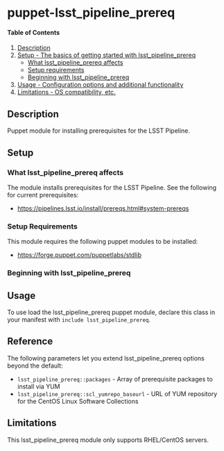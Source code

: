 
# puppet-lsst_pipeline_prereq

#### Table of Contents

1. [Description](#description)
2. [Setup - The basics of getting started with lsst_pipeline_prereq](#setup)
    * [What lsst_pipeline_prereq affects](#what-lsst_pipeline_prereq-affects)
    * [Setup requirements](#setup-requirements)
    * [Beginning with lsst_pipeline_prereq](#beginning-with-lsst_pipeline_prereq)
3. [Usage - Configuration options and additional functionality](#usage)
4. [Limitations - OS compatibility, etc.](#limitations)

## Description

Puppet module for installing prerequisites for the LSST Pipeline.

## Setup

### What lsst_pipeline_prereq affects

The module installs prerequisites for the LSST Pipeline. See the following for current prerequisites:

  * https://pipelines.lsst.io/install/prereqs.html#system-prereqs

### Setup Requirements

This module requires the following puppet modules to be installed:

  * https://forge.puppet.com/puppetlabs/stdlib

### Beginning with lsst_pipeline_prereq

## Usage

To use load the lsst_pipeline_prereq puppet module, declare this class in your manifest with `include lsst_pipeline_prereq`.

## Reference

The following parameters let you extend lsst_pipeline_prereq options beyond the default:

  * `lsst_pipeline_prereq::packages` - Array of prerequisite packages to install via YUM
  * `lsst_pipeline_prereq::scl_yumrepo_baseurl` - URL of YUM repository for the CentOS Linux Software Collections

## Limitations

This lsst_pipeline_prereq module only supports RHEL/CentOS servers.

